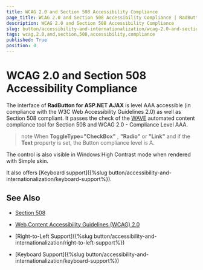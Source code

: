 ```yaml
---
title: WCAG 2.0 and Section 508 Accessibility Compliance
page_title: WCAG 2.0 and Section 508 Accessibility Compliance | RadButton for ASP.NET AJAX Documentation
description: WCAG 2.0 and Section 508 Accessibility Compliance
slug: button/accessibility-and-internationalization/wcag-2.0-and-section-508-accessibility-compliance
tags: wcag,2.0,and,section,508,accessibility,compliance
published: True
position: 0
---
```


# WCAG 2.0 and Section 508 Accessibility Compliance

The interface of **RadButton for ASP.NET AJAX** is level AAA accessible (in compliance with the W3C Web Accessibility Guidelines 2.0) as well as Section 508 compliant. It passes the check of the [WAVE](http://wave.webaim.org/) automated content compliance tool for Section 508 and WCAG 2.0 - Compliance Level AAA.

>note When **ToggleType="CheckBox"** , **"Radio"** or **"Link"** and if the **Text** property is set, the Button compliance level is A.

The control is also visible in Windows High Contrast mode when rendered with Simple skin.

It also offers [Keyboard support]({%slug button/accessibility-and-internationalization/keyboard-support%}).

## See Also

 * [Section 508](http://www.section508.gov/)

 * [Web Content Accessibility Guidelines (WCAG) 2.0](http://www.w3.org/TR/WCAG/)

 * [Right-to-Left Support]({%slug button/accessibility-and-internationalization/right-to-left-support%})

 * [Keyboard Support]({%slug button/accessibility-and-internationalization/keyboard-support%})
